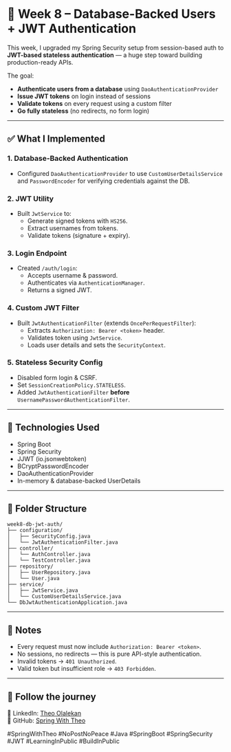 # 🔐 Week 8 – Database-Backed Users + JWT Authentication

This week, I upgraded my Spring Security setup from session-based auth to **JWT-based stateless authentication** — a huge step toward building production-ready APIs.

The goal:
- **Authenticate users from a database** using `DaoAuthenticationProvider`
- **Issue JWT tokens** on login instead of sessions
- **Validate tokens** on every request using a custom filter
- **Go fully stateless** (no redirects, no form login)

---

## ✅ What I Implemented

### 1. **Database-Backed Authentication**
- Configured `DaoAuthenticationProvider` to use `CustomUserDetailsService` and `PasswordEncoder` for verifying credentials against the DB.

### 2. **JWT Utility**
- Built `JwtService` to:
    - Generate signed tokens with `HS256`.
    - Extract usernames from tokens.
    - Validate tokens (signature + expiry).

### 3. **Login Endpoint**
- Created `/auth/login`:
    - Accepts username & password.
    - Authenticates via `AuthenticationManager`.
    - Returns a signed JWT.

### 4. **Custom JWT Filter**
- Built `JwtAuthenticationFilter` (extends `OncePerRequestFilter`):
    - Extracts `Authorization: Bearer <token>` header.
    - Validates token using `JwtService`.
    - Loads user details and sets the `SecurityContext`.

### 5. **Stateless Security Config**
- Disabled form login & CSRF.
- Set `SessionCreationPolicy.STATELESS`.
- Added `JwtAuthenticationFilter` **before** `UsernamePasswordAuthenticationFilter`.

---

## 🧰 Technologies Used
- Spring Boot
- Spring Security
- JJWT (io.jsonwebtoken)
- BCryptPasswordEncoder
- DaoAuthenticationProvider
- In-memory & database-backed UserDetails

---

## 📁 Folder Structure
```
week8-db-jwt-auth/
├── configuration/
│   ├── SecurityConfig.java
│   └── JwtAuthenticationFilter.java
├── controller/
│   └── AuthController.java
│   └── TestController.java
├── repository/
│   ├── UserRepository.java
│   └── User.java
├── service/
│   ├── JwtService.java
│   └── CustomUserDetailsService.java
└── DbJwtAuthenticationApplication.java
```

---

## 📝 Notes
- Every request must now include `Authorization: Bearer <token>`.
- No sessions, no redirects — this is pure API-style authentication.
- Invalid tokens → `401 Unauthorized`.
- Valid token but insufficient role → `403 Forbidden`.

---

## 🔗 Follow the journey
📍 LinkedIn: [Theo Olalekan](https://www.linkedin.com/in/theoolalekan/)  
📍 GitHub: [Spring With Theo](https://github.com/TheoLekan/SpringWithTheo)

#SpringWithTheo #NoPostNoPeace #Java #SpringBoot #SpringSecurity #JWT #LearningInPublic #BuildInPublic